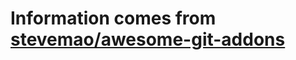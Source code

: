 # Information comes from [stevemao/awesome-git-addons](https://github.com/stevemao/awesome-git-addons)

